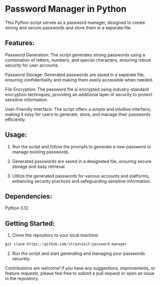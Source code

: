 # Password Manager in Python

This Python script serves as a password manager, designed to create strong and secure passwords and store them in a separate file.

## Features:

Password Generation: The script generates strong passwords using a combination of letters, numbers, and special characters, ensuring robust security for user accounts.

Password Storage: Generated passwords are saved in a separate file, ensuring confidentiality and making them easily accessible when needed.

File Encryption: The password file is encrypted using industry-standard encryption techniques, providing an additional layer of security to protect sensitive information.

User-Friendly Interface: The script offers a simple and intuitive interface, making it easy for users to generate, store, and manage their passwords efficiently.

## Usage:

1. Run the script and follow the prompts to generate a new password or manage existing passwords.

2. Generated passwords are saved in a designated file, ensuring secure storage and easy retrieval.

3. Utilize the generated passwords for various accounts and platforms, enhancing security practices and safeguarding sensitive information.

## Dependencies:

Python 3.12

## Getting Started:

1. Clone the repository to your local machine:

```python
git clone https://github.com/straznikit/password-manager
```
2. Run the script and start generating and managing your passwords securely.

Contributions are welcome! If you have any suggestions, improvements, or feature requests, please feel free to submit a pull request or open an issue in the repository.
